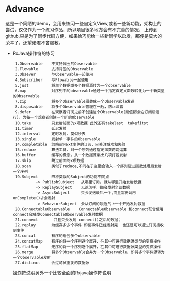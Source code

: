 # Advance
   这是一个简陋的demo，会用来练习一些自定义View,或者一些新功能，架构上的尝试，仅仅作为一个练习作品，所以项目很多地方会有不完善的情况，
   上传到github,只是为了同步代码方便，如果恰巧能给一些新同学以启发，那便是莫大的荣幸了，还望诸君不吝赐教。

       
*  RxJava操作符的练习
   ```
    1.Observable    不支持背压的Observable
    2.Flowable      支持背压的Observable
    3.Obsever       与Observable一起使用
    4.Subscriber    与Flowable一起使用   
    5.just          将单个数据或多个数据源转为一个observable
    6.map           对序列中的observable通过一个指定自定义函数转化为一个新类型的Observable
    7.zip           将多个Observable组装成一个Observable发送
    8.disposable    将多个Observable管理在一起，防止泄露
    9.defer         在观察者订阅之前不创建这个Observable(赋值都会在订阅后进行)，为每一个观察者创建一个新的Observable
    10.take         只发射前面的x项数据 此外还有takelast  takefitst
    11.timer        延迟发射
    12.interval     定时发射，类似秒表
    13.single       发射单一事件的Observable
    14.completable  忽略onNext事件的订阅，只关注成功和失败
    15.reduce       算法工具，对一个序列通过指定函数两两运算
    16.buffer       缓存的概念，从一个数据源拿出几项打包发射
    17.skip         跳过前面的x项数据
    18.scan         类似于reduce,不同在于这里会输入一个序列经过函数处理后发射一个序列
    19.Subject      四种类似的Subject的功能不同点
             -> PublishSubject   从哪里订阅，就从哪里开始发射数据
             -> ReplaySubject    无论怎样，都会发射全部数据
             -> AsyncSubject     只会发送最后一个,而且需要调用 onComplete()才会发射
             -> BehaviorSubject  会从订阅的最近的上一个开始发射数据
    20.ConnectableObservable    ConnectableObservable 和connect联合使用  connect会触发ConnectableObservable发射数据
    21.connect       并且只会发射 connect()之后的数据；
    22.replay       为缓存多少个事件 即使事件已经发射完  也还是可以通过订阅接收到事件
    23.concat       有序的组合多个observable
    24.concatMap    有序的将一个序列逐个展开，在其中可进行数据源类型的变换操作
    25.flatMap      无序的将一个序列逐个展开，在其中可进行数据源类型的变换操作
    26.merge        将多个Observable合并为一个Observable，即将多个事件源转为一个Observable发射
    27.distinct     会过滤掉重复的数据源
   ```
    [操作符说明](https://www.zhihu.com/question/32209660?sort=created)另外一个比较全面的Rxjava操作符说明